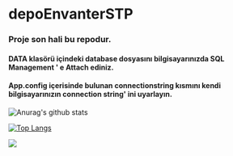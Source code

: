 # depoEnvanterSTP

### Proje son hali bu repodur. 
#### DATA klasörü içindeki database dosyasını bilgisayarınızda SQL Management ' e Attach ediniz.
#### App.config içerisinde bulunan connectionstring kısmını kendi bilgisayarınızın connection string' ini uyarlayın.


![Anurag's github stats](https://github-readme-stats.vercel.app/api?username=mhmtkcmn10&show_icons=true&theme=cobalt)

[![Top Langs](https://github-readme-stats.vercel.app/api/top-langs/?username=mhmtkcmn10&layout=compact)](https://github.com/mhmkcmn10/github-readme-stats)

<a href="https://github.com/mhmtkcmn10/github-readme-stats">
  <img align="center" src="https://github-readme-stats.vercel.app/api/pin/?username=mhmtkcmn10&repo=github-readme-stats" />
</a>
